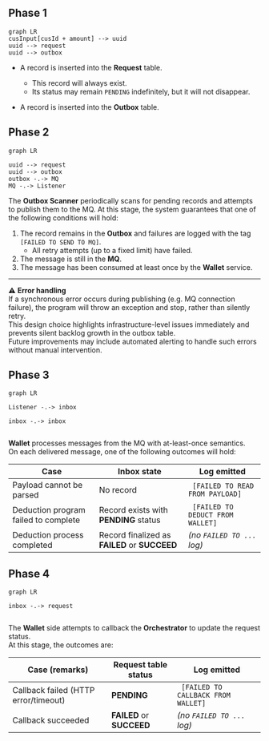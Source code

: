 






## Phase 1

```mermaid
graph LR
cusInput[cusId + amount] --> uuid
uuid --> request
uuid --> outbox

```

- A record is inserted into the **Request** table.  
  - This record will always exist.  
  - Its status may remain `PENDING` indefinitely, but it will not disappear.  

- A record is inserted into the **Outbox** table.















## Phase 2 

```mermaid
graph LR

uuid --> request
uuid --> outbox
outbox -.-> MQ
MQ -.-> Listener

```


The **Outbox Scanner** periodically scans for pending records and attempts to publish them to the MQ. At this stage, the system guarantees that one of the following conditions will hold: 
1. The record remains in the **Outbox** and failures are logged with the tag `[FAILED TO SEND TO MQ]`.
   - All retry attempts (up to a fixed limit) have failed.
2. The message is still in the **MQ**.
3. The message has been consumed at least once by the **Wallet** service.




---

⚠ **Error handling**  
If a synchronous error occurs during publishing (e.g. MQ connection failure), the program will throw an exception and stop, rather than silently retry.  
This design choice highlights infrastructure-level issues immediately and prevents silent backlog growth in the outbox table.  
Future improvements may include automated alerting to handle such errors without manual intervention.   


















## Phase 3

```mermaid
graph LR

Listener -.-> inbox

inbox -.-> inbox


```



**Wallet** processes messages from the MQ with at-least-once semantics.  
On each delivered message, one of the following outcomes will hold:

| Case | Inbox state | Log emitted |
|------|-------------|-------------|
| Payload cannot be parsed | No record | ` [FAILED TO READ FROM PAYLOAD]` |
| Deduction program failed to complete | Record exists with **PENDING** status | ` [FAILED TO DEDUCT FROM WALLET]` |
| Deduction process completed| Record finalized as **FAILED** or **SUCCEED** | *(no `FAILED TO ...` log)* |








## Phase 4


```mermaid
graph LR

inbox -.-> request  


```


The **Wallet** side attempts to callback the **Orchestrator** to update the request status.  
At this stage, the outcomes are:

| Case (remarks)                       | Request table status | Log emitted |
|--------------------------------------|----------------------|-------------|
| Callback failed (HTTP error/timeout) | **PENDING**          | ` [FAILED TO CALLBACK FROM WALLET]` |
| Callback succeeded                   | **FAILED** or **SUCCEED** | *(no `FAILED TO ...` log)* |
































